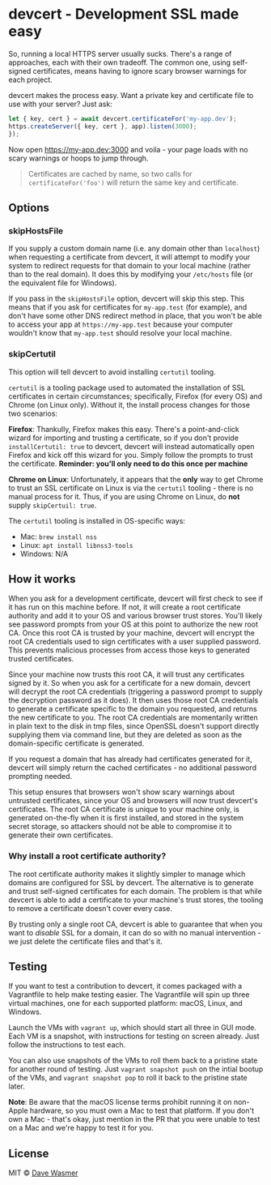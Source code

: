 # devcert - Development SSL made easy

So, running a local HTTPS server usually sucks. There's a range of approaches,
each with their own tradeoff. The common one, using self-signed certificates,
means having to ignore scary browser warnings for each project.

devcert makes the process easy. Want a private key and certificate file to use
with your server? Just ask:

```js
let { key, cert } = await devcert.certificateFor('my-app.dev');
https.createServer({ key, cert }, app).listen(3000);
});
```

Now open https://my-app.dev:3000 and voila - your page loads with no scary
warnings or hoops to jump through.

> Certificates are cached by name, so two calls for
`certificateFor('foo')` will return the same key and certificate.

## Options

### skipHostsFile

If you supply a custom domain name (i.e. any domain other than `localhost`) when requesting a certificate from devcert, it will attempt to modify your system to redirect requests for that domain to your local machine (rather than to the real domain). It does this by modifying your `/etc/hosts` file (or the equivalent file for Windows).

If you pass in the `skipHostsFile` option, devcert will skip this step. This means that if you ask for certificates for `my-app.test` (for example), and don't have some other DNS redirect method in place, that you won't be able to access your app at `https://my-app.test` because your computer wouldn't know
that `my-app.test` should resolve your local machine.

### skipCertutil

This option will tell devcert to avoid installing `certutil` tooling.

`certutil` is a tooling package used to automated the installation of SSL certificates in certain circumstances; specifically, Firefox (for every OS) and Chrome (on Linux only). Without it, the install process changes for those two scenarios:

**Firefox**: Thankully, Firefox makes this easy. There's a point-and-click wizard for importing and trusting a certificate, so if you don't provide `installCertutil: true` to devcert, devcert will instead automatically open Firefox and kick off this wizard for you. Simply follow the prompts to trust the certificate. **Reminder: you'll only need to do this once per machine**

**Chrome on Linux**: Unfortunately, it appears that the **only** way to get Chrome to trust an SSL certificate on Linux is via the `certutil` tooling - there is no manual process for it. Thus, if you are using Chrome on Linux, do **not** supply `skipCertuil: true`.

The `certutil` tooling is installed in OS-specific ways:

* Mac: `brew install nss`
* Linux: `apt install libnss3-tools`
* Windows: N/A

## How it works

When you ask for a development certificate, devcert will first check to see if it has run on this machine before. If not, it will create a root certificate authority and add it to your OS and various browser trust stores. You'll likely see password prompts from your OS at this point to authorize the new root CA. Once this root CA is trusted by your machine, devcert will encrypt the root CA credentials used to sign certificates with a user supplied password. This prevents malicious processes from access those keys to generated trusted certificates.

Since your machine now trusts this root CA, it will trust any certificates signed by it. So when you ask for a certificate for a new domain, devcert will decrypt the root CA credentials (triggering a password prompt to supply the decryption password as it does). It then uses those root CA credentials to generate a certificate specific to the domain you requested, and returns the new certificate to you. The root CA credentials are momentarily written in plain text to the disk in tmp files, since OpenSSL doesn't support directly supplying them via command line, but they are deleted as soon as the domain-specific certificate is generated.

If you request a domain that has already had certificates generated for it, devcert will simply return the cached certificates - no additional password prompting needed.

This setup ensures that browsers won't show scary warnings about untrusted certificates, since your OS and browsers will now trust devcert's certificates. The root CA certificate is unique to your machine only, is generated on-the-fly when it is first installed, and stored in the system secret storage, so attackers should not be able to compromise it to generate their own certificates.

### Why install a root certificate authority?

The root certificate authority makes it slightly simpler to manage which domains are configured for SSL by devcert. The alternative is to generate and trust self-signed certificates for each domain. The problem is that while devcert is able to add a certificate to your machine's trust stores, the tooling to remove a certificate doesn't cover every case.

By trusting only a single root CA, devcert is able to guarantee that when you want to _disable_ SSL for a domain, it can do so with no manual intervention - we just delete the certificate files and that's it.

## Testing

If you want to test a contribution to devcert, it comes packaged with a Vagrantfile to help make testing easier. The Vagrantfile will spin up three virtual machines, one for each supported platform: macOS, Linux, and Windows.

Launch the VMs with `vagrant up`, which should start all three in GUI mode. Each VM is a snapshot, with instructions for testing on screen already. Just follow the instructions to test each.

You can also use snapshots of the VMs to roll them back to a pristine state for another round of testing. Just `vagrant snapshot push` on the intial bootup of the VMs, and `vagrant snapshot pop` to roll it back to the pristine state later.

**Note**: Be aware that the macOS license terms prohibit running it on non-Apple hardware, so you must own a Mac to test that platform. If you don't own a Mac - that's okay, just mention in the PR that you were unable to test on a Mac and we're happy to test it for you.

## License

MIT © [Dave Wasmer](http://davewasmer.com)
